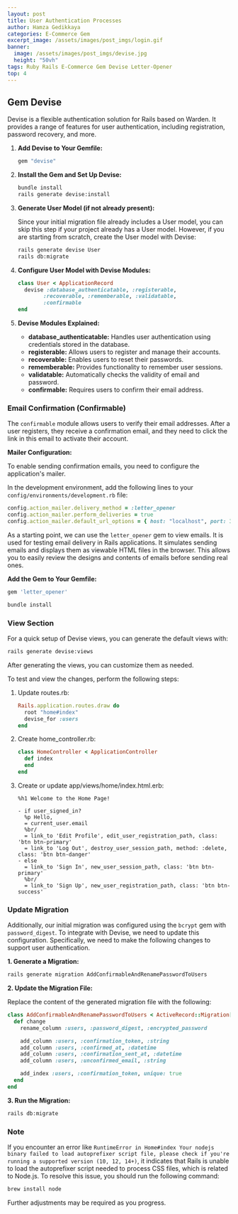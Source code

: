 ```yaml
---
layout: post
title: User Authentication Processes
author: Hamza Gedikkaya
categories: E-Commerce Gem
excerpt_image: /assets/images/post_imgs/login.gif
banner:
  image: /assets/images/post_imgs/devise.jpg
  height: "50vh"
tags: Ruby Rails E-Commerce Gem Devise Letter-Opener
top: 4
---
```


## Gem Devise

Devise is a flexible authentication solution for Rails based on Warden. It provides a range of features for user authentication, including registration, password recovery, and more.

1. **Add Devise to Your Gemfile:**

    ```ruby
    gem "devise"
    ```

2. **Install the Gem and Set Up Devise:**

    ```bash
    bundle install
    rails generate devise:install
    ```

3. **Generate User Model (if not already present):**

    Since your initial migration file already includes a User model, you can skip this step if your project already has a User model. However, if you are starting from scratch, create the User model with Devise:

    ```bash
    rails generate devise User
    rails db:migrate
    ```

4. **Configure User Model with Devise Modules:**

    ```ruby
    class User < ApplicationRecord
      devise :database_authenticatable, :registerable,
            :recoverable, :rememberable, :validatable,
            :confirmable
    end
    ```

5. **Devise Modules Explained:**

    - **database_authenticatable:** Handles user authentication using credentials stored in the database.
    - **registerable:** Allows users to register and manage their accounts.
    - **recoverable:** Enables users to reset their passwords.
    - **rememberable:** Provides functionality to remember user sessions.
    - **validatable:** Automatically checks the validity of email and password.
    - **confirmable:** Requires users to confirm their email address.

### Email Confirmation (Confirmable)

The `confirmable` module allows users to verify their email addresses. After a user registers, they receive a confirmation email, and they need to click the link in this email to activate their account.

**Mailer Configuration:**

To enable sending confirmation emails, you need to configure the application's mailer.

In the development environment, add the following lines to your `config/environments/development.rb` file:

```ruby
config.action_mailer.delivery_method = :letter_opener
config.action_mailer.perform_deliveries = true
config.action_mailer.default_url_options = { host: "localhost", port: 3000 }
```

As a starting point, we can use the `letter_opener` gem to view emails. It is used for testing email delivery in Rails applications. It simulates sending emails and displays them as viewable HTML files in the browser. This allows you to easily review the designs and contents of emails before sending real ones.

**Add the Gem to Your Gemfile:**

```ruby
gem 'letter_opener'
```

```bash
bundle install
```

### View Section

For a quick setup of Devise views, you can generate the default views with:

```bash
rails generate devise:views
```

After generating the views, you can customize them as needed.

To test and view the changes, perform the following steps:


1. Update routes.rb:

    ```ruby
    Rails.application.routes.draw do
      root "home#index"
      devise_for :users
    end
    ```

2. Create home_controller.rb:

    ```ruby
    class HomeController < ApplicationController
      def index
      end
    end
    ```

3. Create or update app/views/home/index.html.erb:

    ```haml
    %h1 Welcome to the Home Page!

    - if user_signed_in?
      %p Hello, 
      = current_user.email
      %br/
      = link_to 'Edit Profile', edit_user_registration_path, class: 'btn btn-primary'
      = link_to 'Log Out', destroy_user_session_path, method: :delete, class: 'btn btn-danger'
    - else
      = link_to 'Sign In', new_user_session_path, class: 'btn btn-primary'
      %br/
      = link_to 'Sign Up', new_user_registration_path, class: 'btn btn-success'
    ```


### Update Migration

Additionally, our initial migration was configured using the `bcrypt` gem with `password_digest`. To integrate with Devise, we need to update this configuration. Specifically, we need to make the following changes to support user authentication.

**1. Generate a Migration:**

  ```bash
  rails generate migration AddConfirmableAndRenamePasswordToUsers
  ```

**2. Update the Migration File:**

  Replace the content of the generated migration file with the following:

  ```ruby
  class AddConfirmableAndRenamePasswordToUsers < ActiveRecord::Migration[7.2]
    def change
      rename_column :users, :password_digest, :encrypted_password

      add_column :users, :confirmation_token, :string
      add_column :users, :confirmed_at, :datetime
      add_column :users, :confirmation_sent_at, :datetime
      add_column :users, :unconfirmed_email, :string

      add_index :users, :confirmation_token, unique: true
    end
  end
  ```

**3. Run the Migration:**

  ```bash
  rails db:migrate
  ```


### Note

If you encounter an error like `RuntimeError in Home#index Your nodejs binary failed to load autoprefixer script file, please check if you're running a supported version (10, 12, 14+)`, it indicates that Rails is unable to load the autoprefixer script needed to process CSS files, which is related to Node.js.
To resolve this issue, you should run the following command:

```bash
brew install node
```

Further adjustments may be required as you progress.
